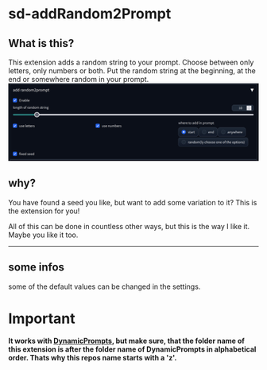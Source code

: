 # sd-addRandom2Prompt

## What is this?
This extension adds a random string to your prompt. 
Choose between only letters, only numbers or both.
Put the random string at the beginning, at the end or somewhere random in your prompt.
![screenshot of the extension](https://raw.githubusercontent.com/h43lb1t0/sd-addRandom2Prompt/main/images/sdAddRandom2PromptScreenshot.png)

## why?
You have found a seed you like, but want to add some variation to it? This is the extension for you!

All of this can be done in countless other ways, but this is the way I like it. Maybe you like it too.

<hr>

## some infos
some of the default values can be changed in the settings.

# Important

**It works with [DynamicPrompts](https://github.com/adieyal/sd-dynamic-prompts), but make sure, that the folder name of this extension is after the folder name of DynamicPrompts in alphabetical order. Thats why this repos name starts with a 'z'.**